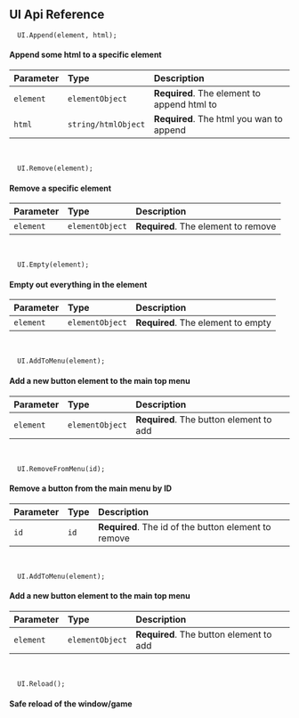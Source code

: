 ## UI Api Reference

```
  UI.Append(element, html);
```
#### Append some html to a specific element

| Parameter | Type     | Description                |
| :-------- | :------- | :------------------------- |
| `element` | `elementObject` | **Required**. The element to append html to |
| `html` | `string/htmlObject` | **Required**. The html you wan to append |

<br />

```
  UI.Remove(element);
```
#### Remove a specific element

| Parameter | Type     | Description                |
| :-------- | :------- | :------------------------- |
| `element` | `elementObject` | **Required**. The element to remove |

<br />

```
  UI.Empty(element);
```
#### Empty out everything in the element

| Parameter | Type     | Description                |
| :-------- | :------- | :------------------------- |
| `element` | `elementObject` | **Required**. The element to empty |

<br />

```
  UI.AddToMenu(element);
```
#### Add a new button element to the main top menu

| Parameter | Type     | Description                |
| :-------- | :------- | :------------------------- |
| `element` | `elementObject` | **Required**. The button element to add |

<br />

```
  UI.RemoveFromMenu(id);
```
#### Remove a button from the main menu by ID

| Parameter | Type     | Description                |
| :-------- | :------- | :------------------------- |
| `id` | `id` | **Required**. The id of the button element to remove |

<br />

```
  UI.AddToMenu(element);
```
#### Add a new button element to the main top menu

| Parameter | Type     | Description                |
| :-------- | :------- | :------------------------- |
| `element` | `elementObject` | **Required**. The button element to add |

<br />

```
  UI.Reload();
```
#### Safe reload of the window/game

<br />
